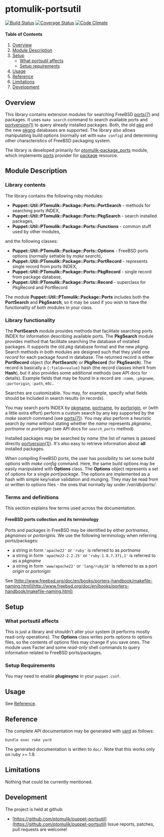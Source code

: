 # ptomulik-portsutil

[![Build Status](https://travis-ci.org/ptomulik/puppet-portsutil.png?branch=master)](https://travis-ci.org/ptomulik/puppet-portsutil)
[![Coverage Status](https://coveralls.io/repos/ptomulik/puppet-portsutil/badge.png?branch=master)](https://coveralls.io/r/ptomulik/puppet-portsutil?branch=master)
[![Code Climate](https://codeclimate.com/github/ptomulik/puppet-portsutil.png)](https://codeclimate.com/github/ptomulik/puppet-portsutil)

#### Table of Contents

1. [Overview](#overview)
2. [Module Description](#module-description)
3. [Setup](#setup)
    * [What portsutil affects](#what-portsutil-affects)
    * [Setup requirements](#setup-requirements)
4. [Usage](#usage)
5. [Reference](#reference)
6. [Limitations](#limitations)
7. [Development](#development)

## Overview

This library contains extension modules for searching FreeBSD
[ports(7)](http://www.freebsd.org/cgi/man.cgi?query=ports&sektion=7) and
packages. It uses `make search` command to search available ports and
[portversion(1)](http://www.freebsd.org/cgi/man.cgi?query=portversion&manpath=ports&sektion=1)
to query already installed packages. Both, the old
[pkg](http://www.freebsd.org/doc/handbook/packages-using.html) and the new
[pkgng](http://www.freebsd.org/doc/handbook/pkgng-intro.html) databases are
supported. The library also allows manipulating build options (normally set
with `make config`) and determining other characteristics of FreeBSD packaging
system.

The library is developed primarily for
[ptomulik-package\_ports](https://github.com/ptomulik/puppet-package_ports)
module, which implements [ports](https://www.freebsd.org/ports/) provider for
[package](https://github.com/ptomulik/puppet-package) resource.

## Module Description

### Library contents

The library contains the following ruby modules:

- __Puppet::Util::PTomulik::Package::Ports::PortSearch__ - methods for
  searching ports INDEX,
- __Puppet::Util::PTomulik::Package::Ports::PkgSearch__ - search installed
  packages,
- __Puppet::Util::PTomulik::Package::Ports::Functions__ - common stuff used by
  other modules,

and the following classes:

- __Puppet::Util::PTomulik::Package::Ports::Options__ - FreeBSD ports options
  (normally settable by *make search*),
- __Puppet::Util::PTomulik::Package::Ports::PortRecord__ - represents single
  record from ports INDEX,
- __Puppet::Util::PTomulik::Package::Ports::PkgRecord__ - single record from
  package database,
- __Puppet::Util::PTomulik::Package::Ports::Record__ - superclass for PkgRecord
  and PortRecord

The module __Puppet::Util::PTomulik::Package::Ports__ includes both the
__PortSearch__ and __PkgSearch__, so it may be used if you wish to have the
functionality of both modules in your class.

### Library functionality

The __PortSearch__ module provides methods that facilitate searching ports
INDEX for information describing available ports. The __PkgSearch__ module
provides method that facilitate searching the database of installed packages.
It supports the old *pkg* database format and the new *pkgng*. Search methods
in both modules are designed such that they yield one *record* for each package
found in database. The returned record is either __PortRecord__ object (for
__PortSearch__) or __PkgRecord__ (for __PkgSearch__). The record is basically a
`{:field=>value}` hash (the record classes inherit from  __Hash__), but it also
provides some additional methods (see API docs for details). Example fields
that may be found in a record are `:name`, `:pkgname`, `:portorigin`, `:path`,
etc..

Searches are customizable. You may, for example, specify what fields should be
included in search results (in records).

You may search ports INDEX by
[pkgname](#freebsd-ports-collection-and-its-terminology),
[portname](#freebsd-ports-collection-and-its-terminology), by
[portorigin](#freebsd-ports-collection-and-its-terminology), or (with a little
extra effort) perform a custom search by any key supported by the *make search*
command (see
[ports(7)](http://www.freebsd.org/cgi/man.cgi?query=ports&sektion=7)). You may
also perform a heuristic search *by name* without stating whether the *name*
represents *pkgname*, *portname* or *portorigin*  (see API docs for
`search_ports` method).

Installed packages may be searched by *name* (the list of names is passed
directly
[portversion(1)](http://www.freebsd.org/cgi/man.cgi?query=portversion&manpath=ports&sektion=1)).
It's also easy to retrieve information about __all__ installed packages.


When compiling FreeBSD ports, the user has possibility to set some build
options with *make config* command. Here, the same build options may be easily
manipulated with __Options__ class. The __Options__ object represents a set of
options for a single *port*/*package*. The options are implemented as a hash
with simple key/value validation and munging. They may be read from or written
to options files - the ones that normally lay under */var/db/ports/*.

### Terms and definitions

This section explains few terms used across the documentation.

#### FreeBSD ports collection and its terminology

Ports and packages in FreeBSD may be identified by either *portnames*,
*pkgnames* or *portorigins*. We use the following terminology when referring
ports/packages:

  * a string in form `'apache22'` or `'ruby'` is referred to as *portname*
  * a string in form `'apache22-2.2.25'` or `'ruby-1.8.7.371,1'` is referred to
    as a *pkgname*
  * a string in form `'www/apache22'` or `'lang/ruby18'` is referred to as a
    port *origin* or *portorigin*

See [http://www.freebsd.org/doc/en/books/porters-handbook/makefile-naming.html](http://www.freebsd.org/doc/en/books/porters-handbook/makefile-naming.html)

## Setup

### What portsutil affects

This is just a library and shouldn't alter your system (it performs mostly
read-only operations). The __Options__ class writes ports options to options
files, so the contents of options files may change if you save ones. The module
uses Facter and some *read-only* shell commands to query information related to
FreeBSD ports/packages. 

### Setup Requirements

You may need to enable **pluginsync** in your `puppet.conf`.

## Usage

See [Reference](#reference).

## Reference

The complete API documentation may be generated with [yard](http://yardoc.org/)
as follows:

```console
bundle exec rake yard
```

The generated documentation is written to `doc/`. Note that this works only on
ruby >= 1.9.

## Limitations

Nothing that could be currently mentioned.

## Development

The project is held at github:
* [https://github.com/ptomulik/puppet-portsutil](https://github.com/ptomulik/puppet-portsutil)
Issue reports, patches, pull requests are welcome!
